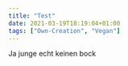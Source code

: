 ```yaml
---
title: "Test"
date: 2021-03-19T18:19:04+01:00
tags: ["Own-Creation", "Vegan"]
---
```


Ja junge echt keinen bock
